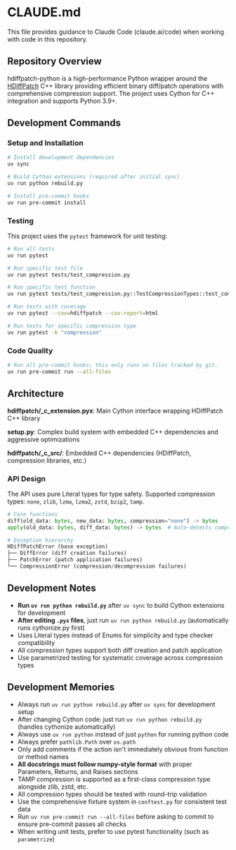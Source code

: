 # CLAUDE.md

This file provides guidance to Claude Code (claude.ai/code) when working with code in this repository.

## Repository Overview

hdiffpatch-python is a high-performance Python wrapper around the [HDiffPatch](https://github.com/sisong/HDiffPatch) C++ library providing efficient binary diff/patch operations with comprehensive compression support. The project uses Cython for C++ integration and supports Python 3.9+.

## Development Commands

### Setup and Installation

```bash
# Install development dependencies
uv sync

# Build Cython extensions (required after initial sync)
uv run python rebuild.py

# Install pre-commit hooks
uv run pre-commit install
```

### Testing
This project uses the `pytest` framework for unit testing:

```bash
# Run all tests
uv run pytest

# Run specific test file
uv run pytest tests/test_compression.py

# Run specific test function
uv run pytest tests/test_compression.py::TestCompressionTypes::test_compression_type_constants

# Run tests with coverage
uv run pytest --cov=hdiffpatch --cov-report=html

# Run tests for specific compression type
uv run pytest -k "compression"
```

### Code Quality

```bash
# Run all pre-commit hooks; this only runs on files tracked by git.
uv run pre-commit run --all-files
```

## Architecture

**hdiffpatch/_c_extension.pyx**: Main Cython interface wrapping HDiffPatch C++ library

**setup.py**: Complex build system with embedded C++ dependencies and aggressive optimizations

**hdiffpatch/_c_src/**: Embedded C++ dependencies (HDiffPatch, compression libraries, etc.)

### API Design

The API uses pure Literal types for type safety. Supported compression types: `none`, `zlib`, `lzma`, `lzma2`, `zstd`, `bzip2`, `tamp`.

```python
# Core functions
diff(old_data: bytes, new_data: bytes, compression="none") -> bytes
apply(old_data: bytes, diff_data: bytes) -> bytes  # Auto-detects compression

# Exception hierarchy
HDiffPatchError (base exception)
├── DiffError (diff creation failures)
├── PatchError (patch application failures)
└── CompressionError (compression/decompression failures)
```

## Development Notes

- **Run `uv run python rebuild.py`** after `uv sync` to build Cython extensions for development
- **After editing `.pyx` files**, just run `uv run python rebuild.py` (automatically runs cythonize.py first)
- Uses Literal types instead of Enums for simplicity and type checker compatibility
- All compression types support both diff creation and patch application
- Use parametrized testing for systematic coverage across compression types

## Development Memories

- Always run `uv run python rebuild.py` after `uv sync` for development setup  
- After changing Cython code: just run `uv run python rebuild.py` (handles cythonize automatically)
- Always use `uv run python` instead of just `python` for running python code
- Always prefer `pathlib.Path` over `os.path`
- Only add comments if the action isn't immediately obvious from function or method names
- **All docstrings must follow numpy-style format** with proper Parameters, Returns, and Raises sections
- TAMP compression is supported as a first-class compression type alongside zlib, zstd, etc.
- All compression types should be tested with round-trip validation
- Use the comprehensive fixture system in `conftest.py` for consistent test data
- Run `uv run pre-commit run --all-files` before asking to commit to ensure pre-commit passes all checks
- When writing unit tests, prefer to use pytest functionality (such as `parametrize`)
